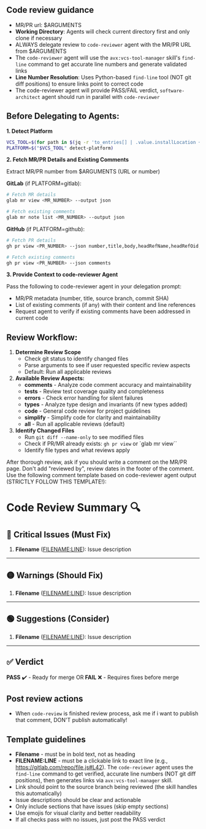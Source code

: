 ## Code review guidance

- MR/PR url: $ARGUMENTS
- **Working Directory**: Agents will check current directory first and only clone if necessary
- ALWAYS delegate review to `code-reviewer` agent with the MR/PR URL from $ARGUMENTS
- The `code-reviewer` agent will use the `avx:vcs-tool-manager` skill's `find-line` command to get accurate line numbers and generate validated links
- **Line Number Resolution**: Uses Python-based `find-line` tool (NOT git diff positions) to ensure links point to correct code
- The code-reviewer agent will provide PASS/FAIL verdict, `software-architect` agent should run in parallel with `code-reviewer`

## Before Delegating to Agents:

**1. Detect Platform**

```bash
VCS_TOOL=$(for path in $(jq -r 'to_entries[] | .value.installLocation + "/plugin/skills/vcs-tool-manager/vcs-tool.sh"' ~/.claude/plugins/known_marketplaces.json); do [ -f "$path" ] && echo "$path" && break; done)
PLATFORM=$("$VCS_TOOL" detect-platform)
```

**2. Fetch MR/PR Details and Existing Comments**

Extract MR/PR number from $ARGUMENTS (URL or number)

**GitLab** (if PLATFORM=gitlab):

```bash
# Fetch MR details
glab mr view <MR_NUMBER> --output json

# Fetch existing comments
glab mr note list <MR_NUMBER> --output json
```

**GitHub** (if PLATFORM=github):

```bash
# Fetch PR details
gh pr view <PR_NUMBER> --json number,title,body,headRefName,headRefOid,url

# Fetch existing comments
gh pr view <PR_NUMBER> --json comments
```

**3. Provide Context to code-reviewer Agent**

Pass the following to code-reviewer agent in your delegation prompt:

- MR/PR metadata (number, title, source branch, commit SHA)
- List of existing comments (if any) with their content and line references
- Request agent to verify if existing comments have been addressed in current code

## Review Workflow:

1. **Determine Review Scope**
   - Check git status to identify changed files
   - Parse arguments to see if user requested specific review aspects
   - Default: Run all applicable reviews
2. **Available Review Aspects:**
   - **comments** - Analyze code comment accuracy and maintainability
   - **tests** - Review test coverage quality and completeness
   - **errors** - Check error handling for silent failures
   - **types** - Analyze type design and invariants (if new types added)
   - **code** - General code review for project guidelines
   - **simplify** - Simplify code for clarity and maintainability
   - **all** - Run all applicable reviews (default)
3. **Identify Changed Files**
   - Run `git diff --name-only` to see modified files
   - Check if PR/MR already exists: `gh pr view` or `glab mr view``
   - Identify file types and what reviews apply

After thorough review, ask if you should write a comment on the MR/PR page.
Don't add "reviewed by", review dates in the footer of the comment.
Use the following comment template based on code-reviewer agent output (STRICTLY FOLLOW THIS TEMPLATE!):

# Code Review Summary 🔍

## 🔴 Critical Issues (Must Fix)

1. **Filename** ([FILENAME:LINE](https://gitdomain.com)):
   Issue description

---

## 🟡 Warnings (Should Fix)

1. **Filename** ([FILENAME:LINE](https://gitdomain.com)):
   Issue description

---

## 🟢 Suggestions (Consider)

1. **Filename** ([FILENAME:LINE](https://gitdomain.com)):
   Issue description

---

## ✅ Verdict

**PASS** ✔️ - Ready for merge
OR
**FAIL** ❌ - Requires fixes before merge

## Post review actions

- When `code-review` is finished review process, ask me if i want to publish that comment, DON'T publish automatically!

## Template guidelines

- **Filename** - must be in bold text, not as heading
- **FILENAME:LINE** - must be a clickable link to exact line (e.g., https://gitlab.com/repo/file.js#L42). The `code-reviewer` agent uses the `find-line` command to get verified, accurate line numbers (NOT git diff positions), then generates links via `avx:vcs-tool-manager` skill.
- Link should point to the source branch being reviewed (the skill handles this automatically)
- Issue descriptions should be clear and actionable
- Only include sections that have issues (skip empty sections)
- Use emojis for visual clarity and better readability
- If all checks pass with no issues, just post the PASS verdict
